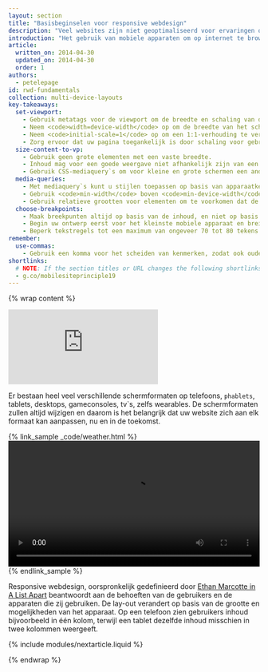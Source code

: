 ```yaml
---
layout: section
title: "Basisbeginselen voor responsive webdesign"
description: "Veel websites zijn niet geoptimaliseerd voor ervaringen op meerdere apparaten. Ontdek de basisbeginselen zodat uw website werkt op mobiele apparaten, desktops of iets anders met een scherm."
introduction: "Het gebruik van mobiele apparaten om op internet te browsen neemt enorm snel toe. Veel websites zijn echter nog niet geoptimaliseerd voor die mobiele apparaten. Mobiele apparaten zijn vaak beperkt door de grootte van het scherm en vereisen een andere aanpak voor de manier waarop de inhoud op het scherm wordt weergegeven."
article:
  written_on: 2014-04-30
  updated_on: 2014-04-30
  order: 1
authors:
  - petelepage
id: rwd-fundamentals
collection: multi-device-layouts
key-takeaways:
  set-viewport:
    - Gebruik metatags voor de viewport om de breedte en schaling van de browserviewport te bepalen.
    - Neem <code>width=device-width</code> op om de breedte van het scherm af te stemmen in apparaatonafhankelijke pixels.
    - Neem <code>initial-scale=1</code> op om een 1:1-verhouding te verkrijgen tussen CSS-pixels en apparaatonafhankelijke pixels.
    - Zorg ervoor dat uw pagina toegankelijk is door schaling voor gebruikers niet uit te schakelen.
  size-content-to-vp:
    - Gebruik geen grote elementen met een vaste breedte.
    - Inhoud mag voor een goede weergave niet afhankelijk zijn van een specifieke viewportbreedte.
    - Gebruik CSS-mediaquery`s om voor kleine en grote schermen een andere styling toe te passen.
  media-queries:
    - Met mediaquery`s kunt u stijlen toepassen op basis van apparaatkenmerken.
    - Gebruik <code>min-width</code> boven <code>min-device-width</code> om de breedste ervaring te garanderen.
    - Gebruik relatieve grootten voor elementen om te voorkomen dat de lay-out wordt onderbroken.
  choose-breakpoints:
    - Maak breekpunten altijd op basis van de inhoud, en niet op basis van apparaten, producten of merken.
    - Begin uw ontwerp eerst voor het kleinste mobiele apparaat en breid daarna steeds verder uit naarmate er meer schermruimte beschikbaar is.
    - Beperk tekstregels tot een maximum van ongeveer 70 tot 80 tekens.
remember:
  use-commas:
    - Gebruik een komma voor het scheiden van kenmerken, zodat ook oudere browsers de kenmerken goed kunnen parseren.
shortlinks: 
  # NOTE: If the section titles or URL changes the following shortlinks must be updated
  - g.co/mobilesiteprinciple19
---
```

{% wrap content %}

<style>
  .smaller-img {
    width: 60%;
    display: block;
    margin-left: auto;
    margin-right: auto;
  }

  img.center {
    display: block;
    margin-left: auto;
    margin-right: auto;
  }

  video.responsiveVideo {
    width: 100%;
  }
</style>

<div class="media media--video">
  <iframe src="https://www.youtube.com/embed/oK09n_PGhTo?controls=2&modestbranding=1&showinfo=0&utm-source=crdev-wf" frameborder="0" allowfullscreen=""></iframe>
</div>

Er bestaan heel veel verschillende schermformaten op telefoons, `phablets`, tablets, desktops, gameconsoles, tv`s, zelfs wearables. De schermformaten zullen altijd wijzigen en daarom is het belangrijk dat uw website zich aan elk formaat kan aanpassen, nu en in de toekomst.

{% link_sample _code/weather.html %}
  <video autoplay loop controls class="responsiveVideo">
    <source src="videos/resize.webm" type="video/webm">
    <source src="videos/resize.mp4" type="video/mp4">
  </video>
{% endlink_sample %}

Responsive webdesign, oorspronkelijk gedefinieerd door [Ethan Marcotte in A List Apart](http://alistapart.com/article/responsive-web-design/) beantwoordt aan de behoeften van de gebruikers en de apparaten die zij gebruiken. De lay-out verandert op basis van de grootte en mogelijkheden van het apparaat. Op een telefoon zien gebruikers inhoud bijvoorbeeld in één kolom, terwijl een tablet dezelfde inhoud misschien in twee kolommen weergeeft.

{% include modules/nextarticle.liquid %}

{% endwrap %}


